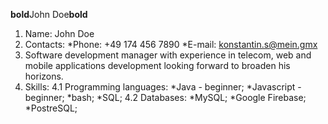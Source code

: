**bold**John Doe**bold**
1. Name: John Doe
2. Contacts:
*Phone: +49 174 456 7890
*E-mail: konstantin.s@mein.gmx
3. Software development manager with experience in telecom, web and mobile applications development looking forward to broaden his horizons.
4. Skills:
    4.1 Programming languages:
        *Java - beginner;
        *Javascript - beginner;
        *bash;
        *SQL;
    4.2 Databases:
        *MySQL;
        *Google Firebase;
        *PostreSQL;

